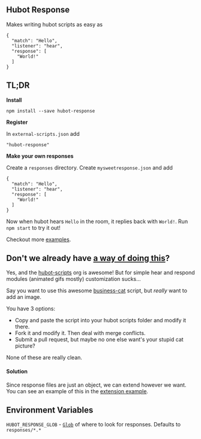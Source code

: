## Hubot Response

Makes writing hubot scripts as easy as

```
{
  "match": "Hello",
  "listener": "hear",
  "response": [
    "World!"
  ]
}
```

## TL;DR

**Install**

```
npm install --save hubot-response
```

**Register**

In `external-scripts.json` add

```
"hubot-response"
```

**Make your own responses**

Create a `responses` directory. Create `mysweetresponse.json` and add

```
{
  "match": "Hello",
  "listener": "hear",
  "response": [
    "World!"
  ]
}
```

Now when hubot hears `Hello` in the room, it replies back with `World!`. Run `npm start` to try it out!

Checkout more [examples](blob/master/examples/).

## Don't we already have [a way of doing this](https://github.com/hubot-scripts)?
Yes, and the [hubot-scripts](https://github.com/hubot-scripts) org is awesome! But for simple hear and respond modules (animated gifs mostly) customization sucks...

Say you want to use this awesome [business-cat](https://github.com/hubot-scripts/hubot-business-cat) script, but *really* want to add an image.

You have 3 options:
- Copy and paste the script into your hubot scripts folder and modify it there.
- Fork it and modify it. Then deal with merge conflicts.
- Submit a pull request, but maybe no one else want's your stupid cat picture?

None of these are really clean.

#### Solution

Since response files are just an object, we can extend however we want. You can see an example of this in the [extension example](blob/master/examples/extension.js).

## Environment Variables
`HUBOT_RESPONSE_GLOB` - [`Glob`](https://github.com/isaacs/node-glob) of where to look for responses. Defaults to `responses/*.*`
